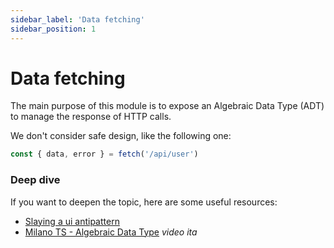 ```yaml
---
sidebar_label: 'Data fetching'
sidebar_position: 1
---
```


# Data fetching

The main purpose of this module is to expose an Algebraic Data Type (ADT) to manage the response of HTTP calls.

We don't consider safe design, like the following one:

```ts
const { data, error } = fetch('/api/user')
```

### Deep dive

If you want to deepen the topic, here are some useful resources:

-   [Slaying a ui antipattern](https://medium.com/javascript-inside/slaying-a-ui-antipattern-in-fantasyland-907cbc322d2a)
-   [Milano TS - Algebraic Data Type](https://www.youtube.com/watch?v=rs8rzYmKzVE) _video ita_

